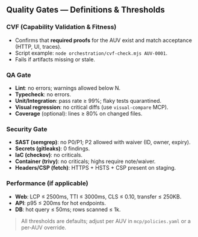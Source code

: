 ## Quality Gates — Definitions & Thresholds

### CVF (Capability Validation & Fitness)
- Confirms that **required proofs** for the AUV exist and match acceptance (HTTP, UI, traces).
- Script example: `node orchestration/cvf-check.mjs AUV-0001`.
- Fails if artifacts missing or stale.

### QA Gate
- **Lint**: no errors; warnings allowed below N.
- **Typecheck**: no errors.
- **Unit/Integration**: pass rate ≥ 99%; flaky tests quarantined.
- **Visual regression**: no critical diffs (use `visual-compare` MCP).
- **Coverage** (optional): lines ≥ 80% on changed files.

### Security Gate
- **SAST (semgrep)**: no P0/P1; P2 allowed with waiver (ID, owner, expiry).
- **Secrets (gitleaks)**: 0 findings.
- **IaC (checkov)**: no criticals.
- **Container (trivy)**: no criticals; highs require note/waiver.
- **Headers/CSP (fetch)**: HTTPS + HSTS + CSP present on staging.

### Performance (if applicable)
- **Web**: LCP ≤ 2500ms, TTI ≤ 3000ms, CLS ≤ 0.10, transfer ≤ 250KB.
- **API**: p95 ≤ 200ms for hot endpoints.
- **DB**: hot query ≤ 50ms; rows scanned ≤ 1k.

> All thresholds are defaults; adjust per AUV in `mcp/policies.yaml` or a per‑AUV override.
